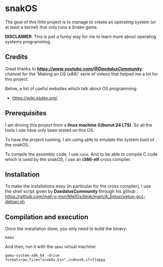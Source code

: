 # snakOS

The goal of this little project is to manage to create an operating system (or at least a kernel) that only runs a Snake game.

**DISCLAIMER**: This is just a funny way for me to learn more about operating systems programming.

## Credits
Great thanks to ***https://www.youtube.com/@DaedalusCommunity*** channel for the 'Making an OS (x86)' serie of videos that helped me a lot for this project.

Below, a list of useful websites which talk about OS programming:
- https://wiki.osdev.org/

## Prerequisites

I am driving this project from a **linux machine (Ubunut 24 LTS)**. So all the tools I use have only been tested on this OS.

To have the project running, I am using `qEMU` to emulate the system boot of the snakOS.

To compile the assembly code, I use `nasm`.
And to be able to compile C code which is used by the snakOS, I use an **i386-elf** cross compiler.

## Installation

To make the installations easy (in particular for the cross compiler), I use the shell script given by **DaedalusCommunity** through his github : https://github.com/mell-o-tron/MellOs/blob/main/A_Setup/setup-gcc-debian.sh


## Compilation and execution

Once the installation done, you only need to build the binary:

    make

And then, run it with the `qemu` virtual machine:

    qemu-system-x86_64 -drive format=raw,file="snakOs.bin",index=0,if=floppy

